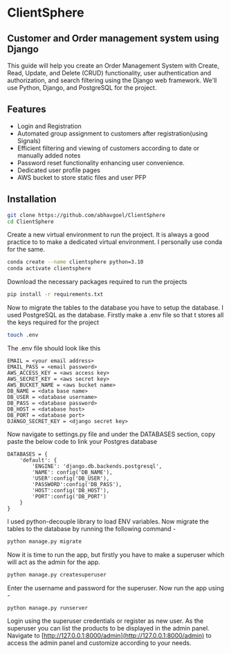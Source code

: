 # ClientSphere
## Customer and Order management system using Django

This guide will help you create an Order Management System with Create, Read, Update, and Delete (CRUD) functionality, user authentication and authorization, and search filtering using the Django web framework. We'll use Python, Django, and PostgreSQL for the project.
## Features

- Login and Registration
- Automated group assignment to customers after registration(using Signals)
- Efficient filtering and viewing of customers according to date or manually added notes
- Password reset functionality enhancing user convenience.
- Dedicated user profile pages
- AWS bucket to store static files and user PFP
## Installation
```sh
git clone https://github.com/abhavgoel/ClientSphere
cd ClientSphere
```
Create a new virtual environment to run the project. It is always a good practice to to make a dedicated virtual environment. I personally use conda for the same.
```sh
conda create --name clientsphere python=3.10
conda activate clientsphere
```

Download the necessary packages required to run the projects
```sh
pip install -r requirements.txt
```

Now to migrate the tables to the database you have to setup the database. I used PostgreSQL as the database.
Firstly make a .env file so that t stores all the keys required for the project

```sh
touch .env
```
The .env file should look like this 
```
EMAIL = <your email address>
EMAIL_PASS = <email password>
AWS_ACCESS_KEY = <aws access key>
AWS_SECRET_KEY = <aws secret key>
AWS_BUCKET_NAME = <aws bucket name>
DB_NAME = <data base name>
DB_USER = <database username>
DB_PASS = <database password>
DB_HOST = <database host>
DB_PORT = <database port>
DJANGO_SECRET_KEY = <django secret key>
```
Now navigate to settings.py file and under the DATABASES section, copy paste the below code to link your Postgres database
```
DATABASES = {
    'default': {
        'ENGINE': 'django.db.backends.postgresql',
        'NAME': config('DB_NAME'),
        'USER':config('DB_USER'),
        'PASSWORD':config('DB_PASS'),
        'HOST':config('DB_HOST'),
        'PORT':config('DB_PORT')
    }
}
```
I used python-decouple library to load ENV variables.
Now migrate the tables to the database by running the following command - 
```sh
python manage.py migrate
```
Now it is time to run the app, but firstly you have to make a superuser which will act as the admin for the app.
```sh
python manage.py createsuperuser
```
Enter the username and password for the superuser. Now run the app using - 
```
python manage.py runserver
```
Login using the superuser credentials or register as new user. As the superuser you can list the products to be displayed in the admin panel. Navigate to [http://127.0.0.1:8000/admin](http://127.0.0.1:8000/admin) to access the admin panel and customize according to your needs.
